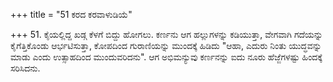 +++
title = "51 ಕರದ ಕರವಾಳುಡಿಯೆ"

+++
51. ಕೈಯಲ್ಲಿದ್ದ ಖಡ್ಗ ಕೆಳಗೆ ಬಿದ್ದು ಹೋಗಲು. ಕರ್ಣನು ಆಗ ಹಲ್ಲುಗಳನ್ನು ಕಡಿಯುತ್ತಾ, ವೇಗವಾಗಿ ಗದೆಯನ್ನು ಕೈಗೆತ್ತಿಕೊಂಡು ಆರ್ಭಟಿಸುತ್ತಾ, ಕೋಪದಿಂದ ಗುರಾಣಿಯನ್ನು ಮುಂದಕ್ಕೆ ಹಿಡಿದು "ಆಹಾ, ಎದುರು ನಿಂತು ಯುದ್ಧವನ್ನು ಮಾಡು ಎಂದು  ಉತ್ಸಾಹದಿಂದ ಮುಂದುವರಿದನು". ಆಗ ಅಭಿಮನ್ಯುವು ಕರ್ಣನನ್ನು ಐದು ನೂರು ಹೆಜ್ಜೆಗಳಷ್ಟು ಹಿಂದಕ್ಕೆ ಸರಿಸಿದನು.